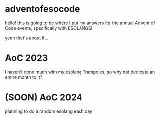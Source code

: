 # adventofesocode

hello! this is going to be where I put my answers for the annual Advent of Code events, specifically with ESOLANGS!

yeah that's about it...

# AoC 2023
I haven't done much with my esolang Trampoles, so why not dedicate an entire month to it?

# (SOON) AoC 2024
planning to do a random esolang each day
